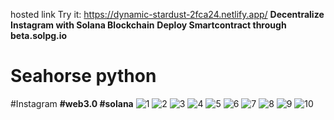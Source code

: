 hosted link Try it: https://dynamic-stardust-2fca24.netlify.app/
**Decentralize Instagram with Solana Blockchain**
**Deploy Smartcontract through beta.solpg.io**
# Seahorse python
#Instagram
**#web3.0 #solana**
![1](https://user-images.githubusercontent.com/51912776/214793170-ee13c2b4-e7c2-45c1-a793-09fff33361a0.PNG)
![2](https://user-images.githubusercontent.com/51912776/214793180-a0cf569a-4dea-45de-9972-783bc16a91ce.PNG)
![3](https://user-images.githubusercontent.com/51912776/214793187-2bc3c491-3a48-4057-8684-ed88e9bbc211.PNG)
![4](https://user-images.githubusercontent.com/51912776/214793192-0a8fabe1-9c23-4a1b-9206-c7d4c1843a0a.PNG)
![5](https://user-images.githubusercontent.com/51912776/214793194-6dad2ad9-0fc5-4543-97f2-e82eb139e72b.PNG)
![6](https://user-images.githubusercontent.com/51912776/214793197-3e904db2-7854-4919-97c4-1b145ac87e47.PNG)
![7](https://user-images.githubusercontent.com/51912776/214793206-ab57c874-00c5-4015-9093-9769a902af04.PNG)
![8](https://user-images.githubusercontent.com/51912776/214793210-adc9ea3a-1c4a-4337-ac6d-48364c159024.PNG)
![9](https://user-images.githubusercontent.com/51912776/214793216-0a8ab493-b1d1-496d-9dfb-f4c159d756c9.PNG)
![10](https://user-images.githubusercontent.com/51912776/214793220-d7d5db14-87a8-4fa5-bac3-b29f13445b6b.PNG)

